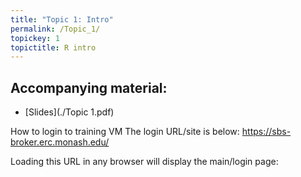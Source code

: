 ```yaml
---
title: "Topic 1: Intro"
permalink: /Topic_1/
topickey: 1
topictitle: R intro
---
```




Accompanying material:
---------------------

* [Slides](./Topic 1.pdf)


How to login to training VM
The login URL/site is below: https://sbs-broker.erc.monash.edu/ 

Loading this URL in any browser will display the main/login page:






